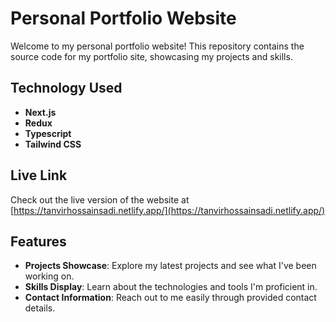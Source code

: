 # Personal Portfolio Website

Welcome to my personal portfolio website! This repository contains the source code for my portfolio site, showcasing my projects and skills.

## Technology Used
- **Next.js**
- **Redux**
- **Typescript**
- **Tailwind CSS**

## Live Link

Check out the live version of the website at [https://tanvirhossainsadi.netlify.app/](https://tanvirhossainsadi.netlify.app/)

## Features

- **Projects Showcase**: Explore my latest projects and see what I've been working on.
- **Skills Display**: Learn about the technologies and tools I'm proficient in.
- **Contact Information**: Reach out to me easily through provided contact details.